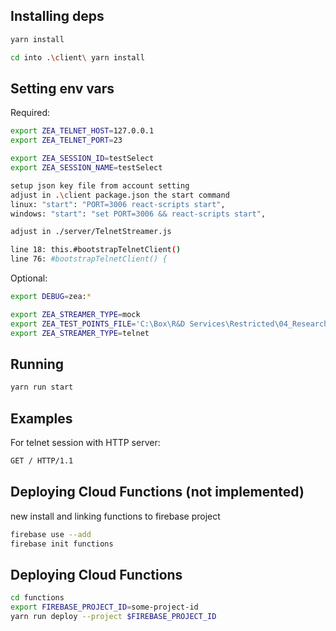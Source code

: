 ## Installing deps

```bash
yarn install

cd into .\client\ yarn install
```

## Setting env vars

Required:

```bash
export ZEA_TELNET_HOST=127.0.0.1
export ZEA_TELNET_PORT=23

export ZEA_SESSION_ID=testSelect
export ZEA_SESSION_NAME=testSelect

setup json key file from account setting
adjust in .\client package.json the start command 
linux: "start": "PORT=3006 react-scripts start",
windows: "start": "set PORT=3006 && react-scripts start",

adjust in ./server/TelnetStreamer.js

line 18: this.#bootstrapTelnetClient()
line 76: #bootstrapTelnetClient() {
```

Optional:

```bash
export DEBUG=zea:*

export ZEA_STREAMER_TYPE=mock
export ZEA_TEST_POINTS_FILE='C:\Box\R&D Services\Restricted\04_Research Trajectories\BROWER SRVY REVIEW\SURVEYLINK_MVP\Mockup\Setup Survey Points.txt'
export ZEA_STREAMER_TYPE=telnet
```

## Running

```bash
yarn run start
```

## Examples

For telnet session with HTTP server:

```bash
GET / HTTP/1.1
```

## Deploying Cloud Functions (not implemented)

new install and linking functions to firebase project
```bash
firebase use --add
firebase init functions
```

## Deploying Cloud Functions

```bash
cd functions
export FIREBASE_PROJECT_ID=some-project-id
yarn run deploy --project $FIREBASE_PROJECT_ID
```
